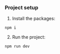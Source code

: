 ### Project setup

1. Install the packages:

```
npm i
```

2. Run the project:

```
npm run dev
```
